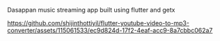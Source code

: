 Dasappan music streaming app built using flutter and getx


https://github.com/shijinthottiyil/flutter-youtube-video-to-mp3-converter/assets/115061533/ec9d824d-17f2-4eaf-acc9-8a7cbbc062a7

